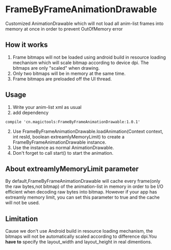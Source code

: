 FrameByFrameAnimationDrawable
===================


Customized AnimationDrawable which will not load all anim-list frames into memory at once in order to prevent OutOfMemory error
## How it works
1. Frame bitmaps will not be loaded using android build in resource loading mechanism which will scale bitmap according to device dpi. The bitmaps are only "scaled" when drawing.
2. Only two bitmaps will be in memory at the same time. 
3. Frame bitmaps are preloaded off the UI thread.

## Usage
1. Write your anim-list xml as usual
2. add dependency  
```` 
compile 'cn.magictools:FrameByFrameAnimationDrawable:1.0.1'
````
2. Use FrameByFrameAnimationDrawable.loadAnimation(Context context, int resId, boolean extreamlyMemoryLimit) to create a FrameByFrameAnimationDrawable instance.
3. Use the instance as normal AnimationDrawable.
4. Don't forget to call start() to start the animation.

## About extreamlyMemoryLimit parameter
By default,FrameByFrameAnimationDrawable will cache every frame(only the raw bytes,not bitmap) of the animation-list in memory in order to be I/O efficient when decoding raw bytes into bitmap. However if your app has extreamly memory limit, you can set this parameter to true and the cache will not be used.

## Limitation
Cause we don't use Android build in resource loading mechanism, the bitmaps will not be automatically scaled according to difference dpi.You **have to** specify the layout_width and layout_height in real dimentions.

